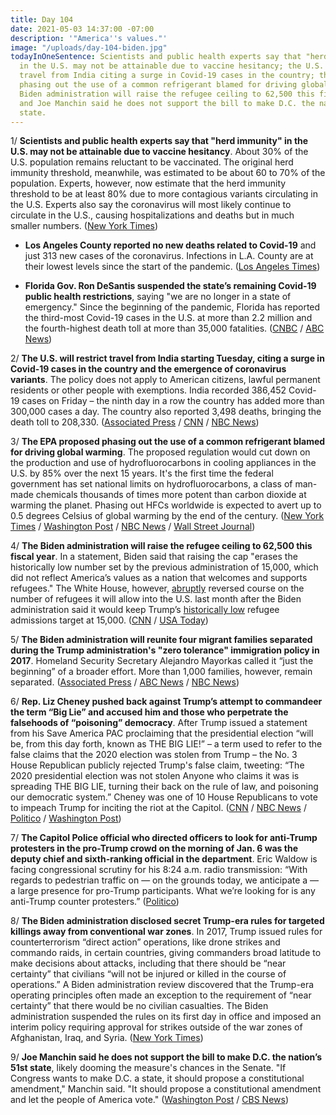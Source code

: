 ```yaml
---
title: Day 104
date: 2021-05-03 14:37:00 -07:00
description: '"America''s values."'
image: "/uploads/day-104-biden.jpg"
todayInOneSentence: Scientists and public health experts say that "herd immunity"
  in the U.S. may not be attainable due to vaccine hesitancy; the U.S. will restrict
  travel from India citing a surge in Covid-19 cases in the country; the EPA proposed
  phasing out the use of a common refrigerant blamed for driving global warming; the
  Biden administration will raise the refugee ceiling to 62,500 this fiscal year;
  and Joe Manchin said he does not support the bill to make D.C. the nation’s 51st
  state.
---
```


1/ **Scientists and public health experts say that "herd immunity" in the U.S. may not be attainable due to vaccine hesitancy**. About 30% of the U.S. population remains reluctant to be vaccinated. The original herd immunity threshold, meanwhile, was estimated to be about 60 to 70% of the population. Experts, however, now estimate that the herd immunity threshold to be at least 80% due to more contagious variants circulating in the U.S. Experts also say the coronavirus will most likely continue to circulate in the U.S., causing hospitalizations and deaths but in much smaller numbers. ([New York Times](https://www.nytimes.com/2021/05/03/health/covid-herd-immunity-vaccine.html))

* **Los Angeles County reported no new deaths related to Covid-19** and just 313 new cases of the coronavirus. Infections in L.A. County are at their lowest levels since the start of the pandemic. ([Los Angeles Times](https://www.latimes.com/california/story/2021-05-02/los-angeles-county-reports-no-new-covid-19-deaths))

* **Florida Gov. Ron DeSantis suspended the state’s remaining Covid-19 public health restrictions**, saying "we are no longer in a state of emergency." Since the beginning of the pandemic, Florida has reported the third-most Covid-19 cases in the U.S. at more than 2.2 million and the fourth-highest death toll at more than 35,000 fatalities. ([CNBC](https://www.cnbc.com/2021/05/03/florida-governor-desantis-suspends-all-remaining-covid-restrictions.html) / [ABC News](https://abcnews.go.com/US/wireStory/florida-governor-signs-law-preempting-local-covid-edicts-77465345))

2/ **The U.S. will restrict travel from India starting Tuesday, citing a surge in Covid-19 cases in the country and the emergence of coronavirus variants**. The policy does not apply to American citizens, lawful permanent residents or other people with exemptions. India recorded 386,452 Covid-19 cases on Friday – the ninth day in a row the country has added more than 300,000 cases a day. The country also reported 3,498 deaths, bringing the death toll to 208,330. ([Associated Press](https://apnews.com/article/india-coronavirus-travel-restriction-5e73dbbd0da45208af988d93c430e959) / [CNN](https://www.cnn.com/2021/04/30/politics/us-india-travel-restrictions/index.html) / [NBC News](https://www.nbcnews.com/politics/white-house/biden-restrict-travel-india-amid-coronavirus-surge-n1266004))

3/ **The EPA proposed phasing out the use of a common refrigerant blamed for driving global warming**. The proposed regulation would cut down on the production and use of hydrofluorocarbons in cooling appliances in the U.S. by 85% over the next 15 years. It's the first time the federal government has set national limits on hydrofluorocarbons, a class of man-made chemicals thousands of times more potent than carbon dioxide at warming the planet. Phasing out HFCs worldwide is expected to avert up to 0.5 degrees Celsius of global warming by the end of the century. ([New York Times](https://www.nytimes.com/2021/05/03/climate/EPA-HFCs-hydrofluorocarbons.html) / [Washington Post](https://www.washingtonpost.com/climate-environment/2021/05/03/epa-climate-hfcs/) / [NBC News](https://www.nbcnews.com/politics/politics-news/biden-admins-first-climate-pollution-rule-takes-aim-refrigerants-rcna820) / [Wall Street Journal](https://www.wsj.com/articles/epa-proposes-rules-to-curb-coolant-emissions-from-air-conditioners-and-refrigerators-11620046000))

4/ **The Biden administration will raise the refugee ceiling to 62,500 this fiscal year**. In a statement, Biden said that raising the cap "erases the historically low number set by the previous administration of 15,000, which did not reflect America’s values as a nation that welcomes and supports refugees." The White House, however, [abruptly](https://whatthefuckjusthappenedtoday.com/2021/04/19/day-90/#1-the-white-house-abruptly-reversed) reversed course on the number of refugees it will allow into the U.S. last month after the Biden administration said it would keep Trump’s [historically low](https://whatthefuckjusthappenedtoday.com/2021/04/16/day-87/#1-biden-will-keep-trump%E2%80%99s-historical) refugee admissions target at 15,000. ([CNN](https://www.cnn.com/2021/05/03/politics/refugee-cap/) / [USA Today](https://www.usatoday.com/story/news/politics/2021/05/03/joe-biden-lift-trump-era-refugee-cap-after-drawing-backlash/4929572001/))

5/ **The Biden administration will reunite four migrant families separated during the Trump administration's "zero tolerance" immigration policy in 2017**. Homeland Security Secretary Alejandro Mayorkas called it “just the beginning” of a broader effort. More than 1,000 families, however, remain separated. ([Associated Press](https://apnews.com/article/immigration-mexico-border-biden-families-separation-fa9c179146c708840b1002eb4f534c30) / [ABC News](https://abcnews.go.com/Politics/biden-administration-announces-separated-migrant-families-reunited-week/story?id=77461970) / [NBC News](https://www.nbcnews.com/politics/immigration/biden-administration-reunite-four-migrant-families-separated-under-trump-n1266104))

6/ **Rep. Liz Cheney pushed back against Trump’s attempt to commandeer the term “Big Lie” and accused him and those who perpetrate the falsehoods of “poisoning” democracy**. After Trump issued a statement from his Save America PAC proclaiming that the presidential election “will be, from this day forth, known as THE BIG LIE!” – a term used to refer to the false claims that the 2020 election was stolen from Trump – the No. 3 House Republican publicly rejected Trump's false claim, tweeting: “The 2020 presidential election was not stolen Anyone who claims it was is spreading THE BIG LIE, turning their back on the rule of law, and poisoning our democratic system.” Cheney was one of 10 House Republicans to vote to impeach Trump for inciting the riot at the Capitol. ([CNN](https://www.cnn.com/2021/05/03/politics/liz-cheney-criticism-trump-big-lie/) / [NBC News](https://www.nbcnews.com/politics/donald-trump/cheney-hits-back-trump-over-election-big-lie-n1266143) / [Politico](https://www.politico.com/news/2021/05/03/liz-cheney-donald-trump-gop-feud-485215) / [Washington Post](https://www.washingtonpost.com/politics/cheney-trump-election-mccarthy/2021/05/03/41ca672c-ac21-11eb-ab4c-986555a1c511_story.html))

7/ **The Capitol Police official who directed officers to look for anti-Trump protesters in the pro-Trump crowd on the morning of Jan. 6 was the deputy chief and sixth-ranking official in the department**. Eric Waldow is facing congressional scrutiny for his 8:24 a.m. radio transmission: “With regards to pedestrian traffic on — on the grounds today, we anticipate a — a large presence for pro-Trump participants. What we’re looking for is any anti-Trump counter protesters.” ([Politico](https://www.politico.com/news/2021/04/30/capitol-police-trump-insurrection-485138))

8/ **The Biden administration disclosed secret Trump-era rules for targeted killings away from conventional war zones**. In 2017, Trump issued rules for counterterrorism “direct action” operations, like drone strikes and commando raids, in certain countries, giving commanders broad latitude to make decisions about attacks, including that there should be “near certainty” that civilians “will not be injured or killed in the course of operations.” A Biden administration review discovered that the Trump-era operating principles often made an exception to the requirement of “near certainty” that there would be no civilian casualties. The Biden administration suspended the rules on its first day in office and imposed an interim policy requiring approval for strikes outside of the war zones of Afghanistan, Iraq, and Syria. ([New York Times](https://www.nytimes.com/2021/05/01/us/politics/trump-drone-strike-rules.html))

9/ **Joe Manchin said he does not support the bill to make D.C. the nation’s 51st state**, likely dooming the measure's chances in the Senate. "If Congress wants to make D.C. a state, it should propose a constitutional amendment," Manchin said. "It should propose a constitutional amendment and let the people of America vote." ([Washington Post](https://www.washingtonpost.com/local/dc-politics/manchin-dc-statehood-amendment/2021/04/30/39fab2ae-a9dd-11eb-8d25-7b30e74923ea_story.html) / [CBS News](https://www.cbsnews.com/news/machin-washington-dc-statehood-bill/))